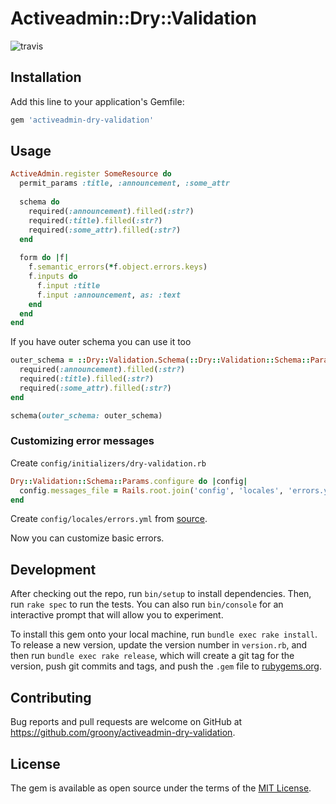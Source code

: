 # Activeadmin::Dry::Validation

![travis](https://travis-ci.com/groony/activeadmin-dry-validation.svg?branch=master)

## Installation

Add this line to your application's Gemfile:

```ruby
gem 'activeadmin-dry-validation'
```

## Usage

```ruby
ActiveAdmin.register SomeResource do
  permit_params :title, :announcement, :some_attr
  
  schema do
    required(:announcement).filled(:str?)
    required(:title).filled(:str?)
    required(:some_attr).filled(:str?)
  end
  
  form do |f|
    f.semantic_errors(*f.object.errors.keys)
    f.inputs do
      f.input :title
      f.input :announcement, as: :text
    end
  end
end
```

If you have outer schema you can use it too

```ruby
outer_schema = ::Dry::Validation.Schema(::Dry::Validation::Schema::Params) do
  required(:announcement).filled(:str?)
  required(:title).filled(:str?)
  required(:some_attr).filled(:str?)
end

schema(outer_schema: outer_schema)
```

### Customizing error messages

Create `config/initializers/dry-validation.rb`


```ruby
Dry::Validation::Schema::Params.configure do |config|
  config.messages_file = Rails.root.join('config', 'locales', 'errors.yml')
end
```

Create `config/locales/errors.yml` from [source](https://github.com/dry-rb/dry-validation/blob/master/config/errors.yml).

Now you can customize basic errors.


## Development

After checking out the repo, run `bin/setup` to install dependencies. Then, run `rake spec` to run the tests. You can also run `bin/console` for an interactive prompt that will allow you to experiment.

To install this gem onto your local machine, run `bundle exec rake install`. To release a new version, update the version number in `version.rb`, and then run `bundle exec rake release`, which will create a git tag for the version, push git commits and tags, and push the `.gem` file to [rubygems.org](https://rubygems.org).

## Contributing

Bug reports and pull requests are welcome on GitHub at https://github.com/groony/activeadmin-dry-validation.

## License

The gem is available as open source under the terms of the [MIT License](https://opensource.org/licenses/MIT).
